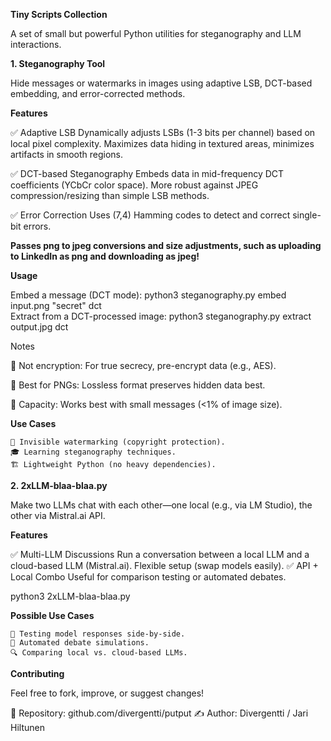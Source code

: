 **Tiny Scripts Collection**

A set of small but powerful Python utilities for steganography and LLM interactions.

**1. Steganography Tool**

Hide messages or watermarks in images using adaptive LSB, DCT-based embedding, and error-corrected methods. 

**Features**

✅ Adaptive LSB
    Dynamically adjusts LSBs (1-3 bits per channel) based on local pixel complexity.
    Maximizes data hiding in textured areas, minimizes artifacts in smooth regions.
    
✅ DCT-based Steganography
    Embeds data in mid-frequency DCT coefficients (YCbCr color space).
    More robust against JPEG compression/resizing than simple LSB methods.
    
✅ Error Correction
    Uses (7,4) Hamming codes to detect and correct single-bit errors.

**Passes png to jpeg conversions and size adjustments, such as uploading to LinkedIn as png and downloading as jpeg!**

**Usage**

Embed a message (DCT mode): python3 steganography.py embed input.png "secret" dct  
Extract from a DCT-processed image: python3 steganography.py extract output.jpg dct  

Notes

🔹 Not encryption: For true secrecy, pre-encrypt data (e.g., AES).

🔹 Best for PNGs: Lossless format preserves hidden data best.

🔹 Capacity: Works best with small messages (<1% of image size).

**Use Cases**

    📌 Invisible watermarking (copyright protection).
    🎓 Learning steganography techniques.
    🏗 Lightweight Python (no heavy dependencies).

**2. 2xLLM-blaa-blaa.py**

Make two LLMs chat with each other—one local (e.g., via LM Studio), the other via Mistral.ai API.

**Features**

✅ Multi-LLM Discussions
    Run a conversation between a local LLM and a cloud-based LLM (Mistral.ai).
    Flexible setup (swap models easily).
✅ API + Local Combo
    Useful for comparison testing or automated debates.

python3 2xLLM-blaa-blaa.py

**Possible Use Cases**

    🤖 Testing model responses side-by-side.
    🧠 Automated debate simulations.
    🔍 Comparing local vs. cloud-based LLMs.

**Contributing**

Feel free to fork, improve, or suggest changes!

🔗 Repository: github.com/divergentti/putput
✍️ Author: Divergentti / Jari Hiltunen
